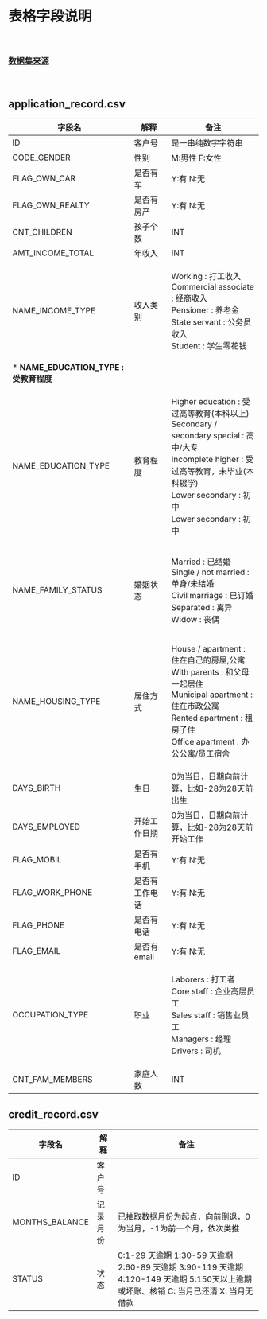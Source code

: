 # **表格字段说明**

<br/>

### **[数据集来源](https://www.kaggle.com/rikdifos/credit-card-approval-prediction)**

<br/>

## **application_record.csv**

| 字段名              | 解释           | 备注                                           |
|---------------------|----------------|------------------------------------------------|
| ID                  | 客户号         |是一串纯数字字符串                                                |
| CODE_GENDER         | 性别           |M:男性 F:女性                                                |
| FLAG_OWN_CAR        | 是否有车       |Y:有 N:无                                                |
| FLAG_OWN_REALTY     | 是否有房产     |Y:有 N:无                                                  |
| CNT_CHILDREN        | 孩子个数       |INT                                                |
| AMT_INCOME_TOTAL    | 年收入         |INT                                                |
| NAME_INCOME_TYPE    | 收入类别       | <p>Working : 打工收入<br/>Commercial associate : 经商收入<br/>Pensioner : 养老金<br/>State servant : 公务员收入<br/>Student : 学生零花钱</p>
* **NAME_EDUCATION_TYPE : 受教育程度**                                                |
| NAME_EDUCATION_TYPE | 教育程度       |<p>Higher education : 受过高等教育(本科以上)<br/>Secondary / secondary special : 高中/大专<br/>Incomplete higher : 受过高等教育，未毕业(本科辍学)<br/>Lower secondary : 初中<br/>Lower secondary : 初中</p>                                                |
| NAME_FAMILY_STATUS  | 婚姻状态       | <p>Married : 已结婚<br/>Single / not married : 单身/未结婚<br/>Civil marriage : 已订婚<br/>Separated : 离异<br/>Widow : 丧偶</p>                                                |
| NAME_HOUSING_TYPE   | 居住方式       |<p>House / apartment : 住在自己的房屋,公寓<br/>With parents : 和父母一起居住<br/>Municipal apartment : 住在市政公寓<br/>Rented apartment : 租房子住<br/>Office apartment : 办公公寓/员工宿舍</p>                                                |
| DAYS_BIRTH          | 生日           | 0为当日，日期向前计算，比如-28为28天前出生     |
| DAYS_EMPLOYED       | 开始工作日期   | 0为当日，日期向前计算，比如-28为28天前开始工作 |
| FLAG_MOBIL          | 是否有手机     |Y:有 N:无                                                 |
| FLAG_WORK_PHONE     | 是否有工作电话 |Y:有 N:无                                                 |
| FLAG_PHONE          | 是否有电话     |Y:有 N:无                                                 |
| FLAG_EMAIL          | 是否有 email   |Y:有 N:无                                                 |
| OCCUPATION_TYPE     | 职业           |<p>Laborers : 打工者<br/>Core staff : 企业高层员工<br/>Sales staff : 销售业员工<br/>Managers : 经理<br/>Drivers : 司机</p>                                                |
| CNT_FAM_MEMBERS     | 家庭人数       |INT                                                |

## **credit_record.csv**

| 字段名         | 解释     | 备注                                                                                                                                 |
|----------------|----------|--------------------------------------------------------------------------------------------------------------------------------------|
| ID             | 客户号   |                                                                                                                                      |
| MONTHS_BALANCE | 记录月份 | 已抽取数据月份为起点，向前倒退，0为当月，-1为前一个月，依次类推                                                                      |
| STATUS         | 状态     | 0:1-29 天逾期 1:30-59 天逾期 2:60-89 天逾期 3:90-119 天逾期 4:120-149 天逾期 5:150天以上逾期或坏账、核销 C: 当月已还清 X: 当月无借款 |
